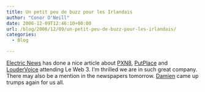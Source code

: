 ```yaml
---
title: Un petit peu de buzz pour les Irlandais
author: "Conor O'Neill"
date: 2006-12-09T12:46:10+00:00
url: /blog/2006/12/09/un-petit-peu-de-buzz-pour-les-irlandais/
categories:
  - Blog

---
```

[Electric News][1] has done a nice article about [PXN8][2], [PutPlace][3] and [LouderVoice][4] attending Le Web 3. I&#8217;m thrilled we are in such great company. There may also be a mention in the newspapers tomorrow. [Damien][5] came up trumps again for us all.

 [1]: http://www.enn.ie/frontpage/news-9856206.html
 [2]: http://www.pxn8.com/
 [3]: http://www.putplace.com/
 [4]: http://www.loudervoice.com/
 [5]: http://www.mulley.net/